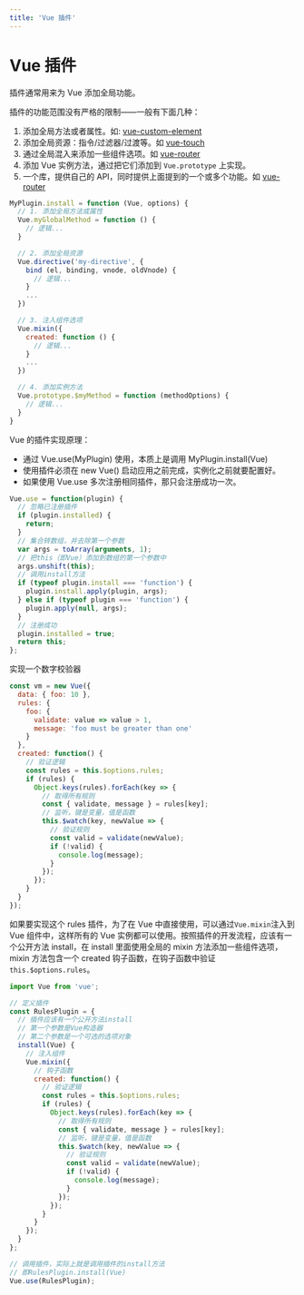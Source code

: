 ```yaml
---
title: 'Vue 插件'
---
```


# Vue 插件

插件通常用来为 Vue 添加全局功能。

插件的功能范围没有严格的限制——一般有下面几种：

1. 添加全局方法或者属性。如: [vue-custom-element](https://github.com/karol-f/vue-custom-element)
2. 添加全局资源：指令/过滤器/过渡等。如 [vue-touch](https://github.com/vuejs/vue-touch)
3. 通过全局混入来添加一些组件选项。如 [vue-router](https://github.com/vuejs/vue-router)
4. 添加 Vue 实例方法，通过把它们添加到 `Vue.prototype` 上实现。
5. 一个库，提供自己的 API，同时提供上面提到的一个或多个功能。如 [vue-router](https://github.com/vuejs/vue-router)

```js
MyPlugin.install = function (Vue, options) {
  // 1. 添加全局方法或属性
  Vue.myGlobalMethod = function () {
    // 逻辑...
  }

  // 2. 添加全局资源
  Vue.directive('my-directive', {
    bind (el, binding, vnode, oldVnode) {
      // 逻辑...
    }
    ...
  })

  // 3. 注入组件选项
  Vue.mixin({
    created: function () {
      // 逻辑...
    }
    ...
  })

  // 4. 添加实例方法
  Vue.prototype.$myMethod = function (methodOptions) {
    // 逻辑...
  }
}
```

Vue 的插件实现原理：

- 通过 Vue.use(MyPlugin) 使用，本质上是调用 MyPlugin.install(Vue)
- 使用插件必须在 new Vue() 启动应用之前完成，实例化之前就要配置好。
- 如果使用 Vue.use 多次注册相同插件，那只会注册成功一次。

```js
Vue.use = function(plugin) {
  // 忽略已注册插件
  if (plugin.installed) {
    return;
  }
  // 集合转数组，并去除第一个参数
  var args = toArray(arguments, 1);
  // 把this（即Vue）添加到数组的第一个参数中
  args.unshift(this);
  // 调用install方法
  if (typeof plugin.install === 'function') {
    plugin.install.apply(plugin, args);
  } else if (typeof plugin === 'function') {
    plugin.apply(null, args);
  }
  // 注册成功
  plugin.installed = true;
  return this;
};
```

实现一个数字校验器

```js
const vm = new Vue({
  data: { foo: 10 },
  rules: {
    foo: {
      validate: value => value > 1,
      message: 'foo must be greater than one'
    }
  },
  created: function() {
    // 验证逻辑
    const rules = this.$options.rules;
    if (rules) {
      Object.keys(rules).forEach(key => {
        // 取得所有规则
        const { validate, message } = rules[key];
        // 监听，键是变量，值是函数
        this.$watch(key, newValue => {
          // 验证规则
          const valid = validate(newValue);
          if (!valid) {
            console.log(message);
          }
        });
      });
    }
  }
});
```

如果要实现这个 rules 插件，为了在 Vue 中直接使用，可以通过`Vue.mixin`注入到 Vue 组件中，这样所有的 Vue 实例都可以使用。按照插件的开发流程，应该有一个公开方法 install，在 install 里面使用全局的 mixin 方法添加一些组件选项，mixin 方法包含一个 created 钩子函数，在钩子函数中验证`this.$options.rules`。

```js
import Vue from 'vue';

// 定义插件
const RulesPlugin = {
  // 插件应该有一个公开方法install
  // 第一个参数是Vue构造器
  // 第二个参数是一个可选的选项对象
  install(Vue) {
    // 注入组件
    Vue.mixin({
      // 钩子函数
      created: function() {
        // 验证逻辑
        const rules = this.$options.rules;
        if (rules) {
          Object.keys(rules).forEach(key => {
            // 取得所有规则
            const { validate, message } = rules[key];
            // 监听，键是变量，值是函数
            this.$watch(key, newValue => {
              // 验证规则
              const valid = validate(newValue);
              if (!valid) {
                console.log(message);
              }
            });
          });
        }
      }
    });
  }
};

// 调用插件，实际上就是调用插件的install方法
// 即RulesPlugin.install(Vue)
Vue.use(RulesPlugin);
```
